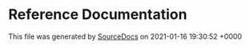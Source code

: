 # Reference Documentation

This file was generated by [SourceDocs](https://github.com/eneko/SourceDocs) on 2021-01-16 19:30:52 +0000
